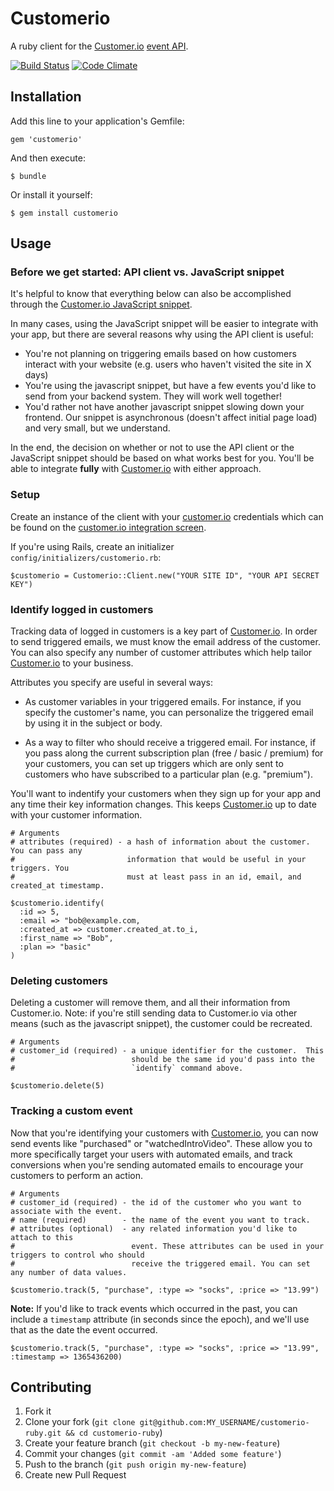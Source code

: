 # Customerio

A ruby client for the [Customer.io](http://customer.io) [event API](https://app.customer.io/api/docs/index.html).

[![Build Status](https://secure.travis-ci.org/customerio/customerio-ruby.png?branch=master)](http://travis-ci.org/customerio/customerio-ruby)
[![Code Climate](https://codeclimate.com/badge.png)](https://codeclimate.com/github/customerio/customerio-ruby)

## Installation

Add this line to your application's Gemfile:

    gem 'customerio'

And then execute:

    $ bundle

Or install it yourself:

    $ gem install customerio

## Usage

### Before we get started: API client vs. JavaScript snippet

It's helpful to know that everything below can also be accomplished
through the [Customer.io JavaScript snippet](http://customer.io/docs/basic-integration.html).

In many cases, using the JavaScript snippet will be easier to integrate with
your app, but there are several reasons why using the API client is useful:

* You're not planning on triggering emails based on how customers interact with
  your website (e.g. users who haven't visited the site in X days)
* You're using the javascript snippet, but have a few events you'd like to
  send from your backend system.  They will work well together!
* You'd rather not have another javascript snippet slowing down your frontend.
  Our snippet is asynchronous (doesn't affect initial page load) and very small, but we understand.

In the end, the decision on whether or not to use the API client or
the JavaScript snippet should be based on what works best for you.
You'll be able to integrate **fully** with [Customer.io](http://customer.io) with either approach.

### Setup

Create an instance of the client with your [customer.io](http://customer.io) credentials
which can be found on the [customer.io integration screen](https://manage.customer.io/integration).

If you're using Rails, create an initializer `config/initializers/customerio.rb`:

    $customerio = Customerio::Client.new("YOUR SITE ID", "YOUR API SECRET KEY")

### Identify logged in customers

Tracking data of logged in customers is a key part of [Customer.io](http://customer.io). In order to
send triggered emails, we must know the email address of the customer.  You can
also specify any number of customer attributes which help tailor [Customer.io](http://customer.io) to your
business.

Attributes you specify are useful in several ways:

* As customer variables in your triggered emails.  For instance, if you specify
the customer's name, you can personalize the triggered email by using it in the
subject or body.

* As a way to filter who should receive a triggered email.  For instance,
if you pass along the current subscription plan (free / basic / premium) for your customers, you can
set up triggers which are only sent to customers who have subscribed to a
particular plan (e.g. "premium").

You'll want to indentify your customers when they sign up for your app and any time their
key information changes. This keeps [Customer.io](http://customer.io) up to date with your customer information.

    # Arguments
    # attributes (required) - a hash of information about the customer. You can pass any
    #                         information that would be useful in your triggers. You 
    #                         must at least pass in an id, email, and created_at timestamp.

    $customerio.identify(
      :id => 5,
      :email => "bob@example.com,
      :created_at => customer.created_at.to_i,
      :first_name => "Bob",
      :plan => "basic"
    )

### Deleting customers

Deleting a customer will remove them, and all their information from
Customer.io.  Note: if you're still sending data to Customer.io via
other means (such as the javascript snippet), the customer could be
recreated.

    # Arguments
    # customer_id (required) - a unique identifier for the customer.  This
    #                          should be the same id you'd pass into the
    #                          `identify` command above.

    $customerio.delete(5)

### Tracking a custom event

Now that you're identifying your customers with [Customer.io](http://customer.io), you can now send events like
"purchased" or "watchedIntroVideo".  These allow you to more specifically target your users
with automated emails, and track conversions when you're sending automated emails to
encourage your customers to perform an action.

    # Arguments
    # customer_id (required) - the id of the customer who you want to associate with the event.
    # name (required)        - the name of the event you want to track.
    # attributes (optional)  - any related information you'd like to attach to this
    #                          event. These attributes can be used in your triggers to control who should
    #                          receive the triggered email. You can set any number of data values.

    $customerio.track(5, "purchase", :type => "socks", :price => "13.99")

**Note:** If you'd like to track events which occurred in the past, you can include a `timestamp` attribute
(in seconds since the epoch), and we'll use that as the date the event occurred.

    $customerio.track(5, "purchase", :type => "socks", :price => "13.99", :timestamp => 1365436200)

## Contributing

1. Fork it
2. Clone your fork (`git clone git@github.com:MY_USERNAME/customerio-ruby.git && cd customerio-ruby`)
3. Create your feature branch (`git checkout -b my-new-feature`)
4. Commit your changes (`git commit -am 'Added some feature'`)
5. Push to the branch (`git push origin my-new-feature`)
6. Create new Pull Request
